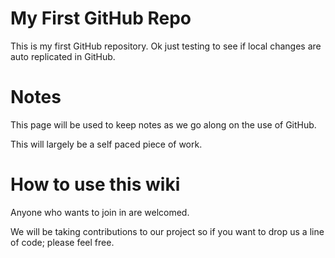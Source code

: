 # My First GitHub Repo
This is my first GitHub repository.
Ok just testing to see if local changes are auto replicated in GitHub.
# Notes
This page will be used to keep notes as we go along on the use of GitHub.

This will largely be a self paced piece of work.
# How to use this wiki
Anyone who wants to join in are welcomed.

We will be taking contributions to our project so if you want to drop us a line of code; please feel free.